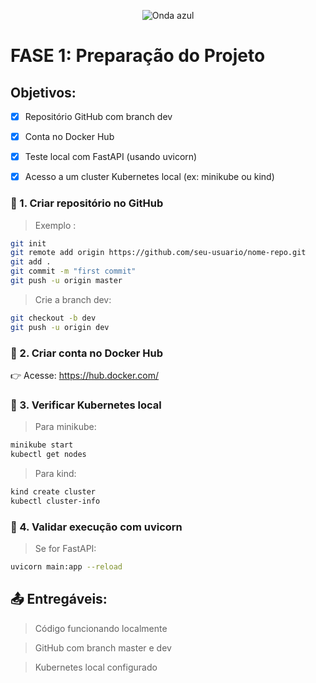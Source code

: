 <p align="center">
  <img src="https://capsule-render.vercel.app/api?type=waving&color=0000FF&height=120&section=header" alt="Onda azul" />
</p>



# FASE 1: Preparação do Projeto
## Objetivos:
- [x] Repositório GitHub com branch dev

- [x] Conta no Docker Hub

- [x] Teste local com FastAPI (usando uvicorn)

- [x] Acesso a um cluster Kubernetes local (ex: minikube ou kind)

### 📌 1. Criar repositório no GitHub
> Exemplo :

```bash
git init
git remote add origin https://github.com/seu-usuario/nome-repo.git
git add .
git commit -m "first commit"
git push -u origin master
```
> Crie a branch dev:

```bash
git checkout -b dev
git push -u origin dev
```


### 📌 2. Criar conta no Docker Hub

👉 Acesse: https://hub.docker.com/

### 📌 3. Verificar Kubernetes local
 > Para minikube:

```bash
minikube start
kubectl get nodes
```
 > Para kind:
```bash
kind create cluster
kubectl cluster-info
```

### 📌 4. Validar execução com uvicorn
> Se for FastAPI:
```bash
uvicorn main:app --reload
```

## 📤 Entregáveis:
> Código funcionando localmente

> GitHub com branch master e dev

> Kubernetes local configurado

